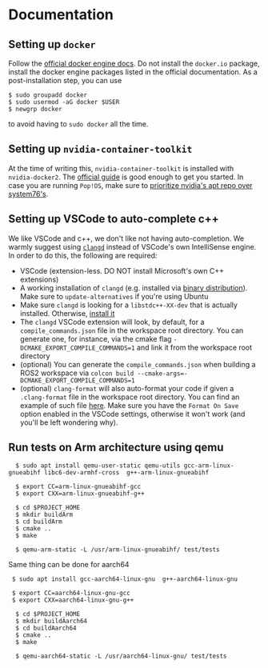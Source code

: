 # Documentation

## Setting up `docker`
Follow the [official docker engine docs](https://docs.docker.com/engine/install/). Do not install the `docker.io` package, install the docker engine packages listed in the official documentation. As a post-installation step, you can use 
```shell
$ sudo groupadd docker
$ sudo usermod -aG docker $USER
$ newgrp docker
```
to avoid having to `sudo docker` all the time. 

## Setting up `nvidia-container-toolkit`
At the time of writing this, `nvidia-container-toolkit` is installed with `nvidia-docker2`. The [official guide](https://docs.nvidia.com/datacenter/cloud-native/container-toolkit/install-guide.html#installation-guide) is good enough to get you started. In case you are running `Pop!OS`, make sure to [prioritize nvidia's apt repo over system76's](https://github.com/NVIDIA/nvidia-docker/issues/1388#issuecomment-1097326214).

## Setting up VSCode to auto-complete c++
We like VSCode and c++, we don't like not having auto-completion. 
We warmly suggest using [`clangd`](https://clangd.llvm.org/) instead of VSCode's own IntelliSense engine. In order to do this, the following are required:
- VSCode (extension-less. DO NOT install Microsoft's own C++ extensions)
- A working installation of `clangd` (e.g. installed via [binary distribution](https://clangd.llvm.org/installation#installing-clangd)). Make sure to `update-alternatives` if you're using Ubuntu
- Make sure `clangd` is looking for a `libstdc++-XX-dev` that is actually installed. Otherwise, [install it](https://stackoverflow.com/questions/74785927/clangd-doesnt-recognize-standard-headers/74787345)
- The `clangd` VSCode extension will look, by default, for a `compile_commands.json` file in the workspace root directory. You can generate one, for instance, via the cmake flag `-DCMAKE_EXPORT_COMPILE_COMMANDS=1` and link it from the workspace root directory
- (optional) You can generate the `compile_commands.json` when building a ROS2 workspace via `colcon build --cmake-args=-DCMAKE_EXPORT_COMPILE_COMMANDS=1`
- (optional) `clang-format` will also auto-format your code if given a `.clang-format` file in the workspace root directory. You can find an example of such file [here](https://github.com/AltoRobotics/dotconfig/blob/main/.clang-format). Make sure you have the `Format On Save` option enabled in the VSCode settings, otherwise it won't work (and you'll be left wondering why).

## Run tests on Arm architecture using qemu

```
  $ sudo apt install qemu-user-static qemu-utils gcc-arm-linux-gnueabihf libc6-dev-armhf-cross  g++-arm-linux-gnueabihf
  
  $ export CC=arm-linux-gnueabihf-gcc
  $ export CXX=arm-linux-gnueabihf-g++
  
  $ cd $PROJECT_HOME
  $ mkdir buildArm
  $ cd buildArm
  $ cmake ..
  $ make 
  
  $ qemu-arm-static -L /usr/arm-linux-gnueabihf/ test/tests

  ```
Same thing can be done for aarch64

```
 $ sudo apt install gcc-aarch64-linux-gnu  g++-aarch64-linux-gnu

 $ export CC=aarch64-linux-gnu-gcc
 $ export CXX=aarch64-linux-gnu-g++

  $ cd $PROJECT_HOME
  $ mkdir buildAarch64
  $ cd buildAarch64
  $ cmake ..
  $ make 

  $ qemu-aarch64-static -L /usr/aarch64-linux-gnu/ test/tests
  ```
  

